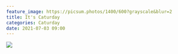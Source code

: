 ```yaml
---
feature_image: https://picsum.photos/1400/600?grayscale&blur=2
title: It's Caturday
categories: Caturday
date: 2021-07-03 09:00
---
```


![](https://res.cloudinary.com/paddysplace/image/upload/e_oil_paint:25/v1625262596/blog/hzwjmcjg1c7zc4lga1vr.jpg)